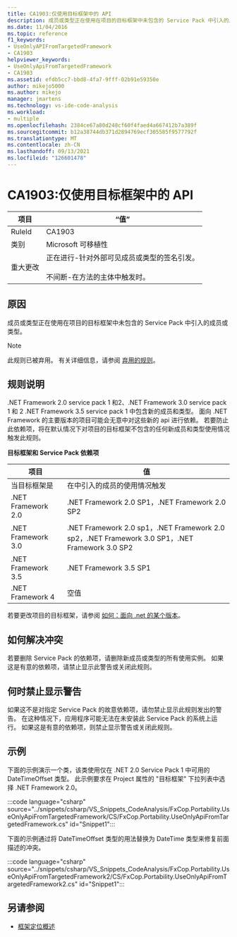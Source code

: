 ```yaml
---
title: CA1903:仅使用目标框架中的 API
description: 成员或类型正在使用在项目的目标框架中未包含的 Service Pack 中引入的成员或类型。
ms.date: 11/04/2016
ms.topic: reference
f1_keywords:
- UseOnlyAPIFromTargetedFramework
- CA1903
helpviewer_keywords:
- UseOnlyApiFromTargetedFramework
- CA1903
ms.assetid: efdb5cc7-bbd8-4fa7-9fff-02b91e59350e
author: mikejo5000
ms.author: mikejo
manager: jmartens
ms.technology: vs-ide-code-analysis
ms.workload:
- multiple
ms.openlocfilehash: 2384ce67a80d248cf60f4faed4a667412b7a389f
ms.sourcegitcommit: b12a38744db371d2894769ecf305585f9577792f
ms.translationtype: MT
ms.contentlocale: zh-CN
ms.lasthandoff: 09/13/2021
ms.locfileid: "126601478"
---
```

# <a name="ca1903-use-only-api-from-targeted-framework"></a>CA1903:仅使用目标框架中的 API

|项目|“值”|
|-|-|
|RuleId|CA1903|
|类别|Microsoft 可移植性|
|重大更改|正在进行-针对外部可见成员或类型的签名引发。<br /><br /> 不间断-在方法的主体中触发时。|

## <a name="cause"></a>原因
成员或类型正在使用在项目的目标框架中未包含的 Service Pack 中引入的成员或类型。

> [!NOTE]
> 此规则已被弃用。 有关详细信息，请参阅 [弃用的规则](fxcop-unported-deprecated-rules.md)。

## <a name="rule-description"></a>规则说明
.NET Framework 2.0 service pack 1 和2、.NET Framework 3.0 service pack 1 和 2 .NET Framework 3.5 service pack 1 中包含新的成员和类型。 面向 .NET Framework 的主要版本的项目可能会无意中对这些新的 api 进行依赖。 若要防止此依赖项，将在默认情况下对项目的目标框架不包含的任何新成员和类型使用情况触发此规则。

**目标框架和 Service Pack 依赖项**

|项目|值|
|-|-|
|当目标框架是|在中引入的成员的使用情况触发|
|.NET Framework 2.0|.NET Framework 2.0 SP1，.NET Framework 2.0 SP2|
|.NET Framework 3.0|.NET Framework 2.0 sp1，.NET Framework 2.0 sp2，.NET Framework 3.0 SP1，.NET Framework 3.0 SP2|
|.NET Framework 3.5|.NET Framework 3.5 SP1|
|.NET Framework 4|空值|

若要更改项目的目标框架，请参阅 [如何：面向 .net 的某个版本](../ide/visual-studio-multi-targeting-overview.md)。

## <a name="how-to-fix-violations"></a>如何解决冲突
若要删除 Service Pack 的依赖项，请删除新成员或类型的所有使用实例。 如果这是有意的依赖项，请禁止显示此警告或关闭此规则。

## <a name="when-to-suppress-warnings"></a>何时禁止显示警告
如果这不是对指定 Service Pack 的故意依赖项，请勿禁止显示此规则发出的警告。 在这种情况下，应用程序可能无法在未安装此 Service Pack 的系统上运行。 如果这是有意的依赖项，则禁止显示警告或关闭此规则。

## <a name="example"></a>示例
下面的示例演示一个类，该类使用仅在 .NET 2.0 Service Pack 1 中可用的 DateTimeOffset 类型。 此示例要求在 Project 属性的 "目标框架" 下拉列表中选择 .NET Framework 2.0。

:::code language="csharp" source="../snippets/csharp/VS_Snippets_CodeAnalysis/FxCop.Portability.UseOnlyApiFromTargetedFramework/CS/FxCop.Portability.UseOnlyApiFromTargetedFramework.cs" id="Snippet1":::

下面的示例通过将 DateTimeOffset 类型的用法替换为 DateTime 类型来修复前面描述的冲突。

:::code language="csharp" source="../snippets/csharp/VS_Snippets_CodeAnalysis/FxCop.Portability.UseOnlyApiFromTargetedFramework2/CS/FxCop.Portability.UseOnlyApiFromTargetedFramework2.cs" id="Snippet1":::

## <a name="see-also"></a>另请参阅

- [框架定位概述](../ide/visual-studio-multi-targeting-overview.md)

